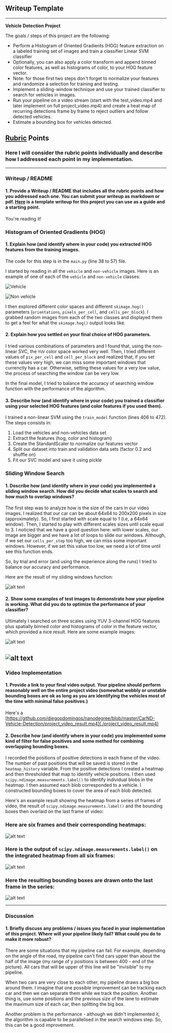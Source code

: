 ## Writeup Template

---

**Vehicle Detection Project**

The goals / steps of this project are the following:

* Perform a Histogram of Oriented Gradients (HOG) feature extraction on a labeled training set of images and train a classifier Linear SVM classifier
* Optionally, you can also apply a color transform and append binned color features, as well as histograms of color, to your HOG feature vector. 
* Note: for those first two steps don't forget to normalize your features and randomize a selection for training and testing.
* Implement a sliding-window technique and use your trained classifier to search for vehicles in images.
* Run your pipeline on a video stream (start with the test_video.mp4 and later implement on full project_video.mp4) and create a heat map of recurring detections frame by frame to reject outliers and follow detected vehicles.
* Estimate a bounding box for vehicles detected.

[//]: # (Image References)
[image1]: ./output_images/vehicle.png
[image2]: ./output_images/non-vehicle.png
[image3]: ./output_images/non-vehicle.png
[image4]: ./output_images/sliding_window.png
[image5]: ./output_images/6-detection.png
[image6]: ./output_images/detection.png
[image7]: ./output_images/6-heatmap.png
[image8]: ./output_images/6-labels.png
[image9]: ./output_images/6-detection.png
[video1]: ./project_video_result.mp4

## [Rubric](https://review.udacity.com/#!/rubrics/513/view) Points
### Here I will consider the rubric points individually and describe how I addressed each point in my implementation.  

---
### Writeup / README

#### 1. Provide a Writeup / README that includes all the rubric points and how you addressed each one.  You can submit your writeup as markdown or pdf.  [Here](https://github.com/udacity/CarND-Vehicle-Detection/blob/master/writeup_template.md) is a template writeup for this project you can use as a guide and a starting point.  

You're reading it!

### Histogram of Oriented Gradients (HOG)

#### 1. Explain how (and identify where in your code) you extracted HOG features from the training images.

The code for this step is in the `main.py` (line 38 to 57) file. 

I started by reading in all the `vehicle` and `non-vehicle` images.  Here is an example of one of each of the `vehicle` and `non-vehicle` classes:

![Vehicle][image1]

![Non vehicle][image2]

I then explored different color spaces and different `skimage.hog()` parameters (`orientations`, `pixels_per_cell`, and `cells_per_block`).  I grabbed random images from each of the two classes and displayed them to get a feel for what the `skimage.hog()` output looks like.

#### 2. Explain how you settled on your final choice of HOG parameters.

I tried various combinations of parameters and I found that, using the non-linear SVC, the `YUV` color space worked very well. Then, I tried different values of `pix_per_cell` and `cell_per_block` and realized that, if you set these values very high, we can miss some important windows that currenctly has a car. Otherwise, setting these
values for a very low value, the process of searching the window can be very low.

In the final model, I tried to balance the accuracy of searching window function with the performance of the algorithm.

#### 3. Describe how (and identify where in your code) you trained a classifier using your selected HOG features (and color features if you used them).

I trained a non-linear SVM using the `train_model` function (lines 406 to 472). The steps consists in:

1. Load the vehicles and non-vehicles data set
2. Extract the features (hog, color and histogram)
3. Create the StandardScaler to normalize our features vector
4. Split our dataset into train and validation data sets (factor 0.2 and shuffle on)
5. Fit our SVC model and save it using pickle

### Sliding Window Search

#### 1. Describe how (and identify where in your code) you implemented a sliding window search.  How did you decide what scales to search and how much to overlap windows?

The first step was to analyze how is the size of the cars in our video images. I realized that our car can be about 64x64 to 200x200 pixels in size (approximately). So, I first started with scale equal to 1 (i.e, a 64x64 window). Then, I started to play with different scales sizes until scale equal to 3. I noticied that we have a good question here: with lower scales, our image are bigger and we have a lot of loops to slide our windows. Although, if we set our `cells_per_step` too high, we can miss some important windows. However, if we set this value too low, we need a lot of time until see this function ends.

So, by trial and error (and using the experience along the runs) I tried to balance our accuracy and performance.

Here are the result of my sliding windows function:

![alt text][image4]

#### 2. Show some examples of test images to demonstrate how your pipeline is working.  What did you do to optimize the performance of your classifier?

Ultimately I searched on three scales using YUV 3-channel HOG features plus spatially binned color and histograms of color in the feature vector, which provided a nice result.  Here are some example images:

![alt text][image5]

![alt text][image6]
---

### Video Implementation

#### 1. Provide a link to your final video output.  Your pipeline should perform reasonably well on the entire project video (somewhat wobbly or unstable bounding boxes are ok as long as you are identifying the vehicles most of the time with minimal false positives.)
Here's a [https://github.com/diegopdomingos/nanodegree/blob/master/CarND-Vehicle-Detection/project_video_result.mp4](./project_video_result.mp4)


#### 2. Describe how (and identify where in your code) you implemented some kind of filter for false positives and some method for combining overlapping bounding boxes.

I recorded the positions of positive detections in each frame of the video. The number of past positions that will be saved is stored in the `heatmap_history` variable.  From the positive detections I created a heatmap and then thresholded that map to identify vehicle positions.  I then used `scipy.ndimage.measurements.label()` to identify individual blobs in the heatmap.  I then assumed each blob corresponded to a vehicle.  I constructed bounding boxes to cover the area of each blob detected. 

Here's an example result showing the heatmap from a series of frames of video, the result of `scipy.ndimage.measurements.label()` and the bounding boxes then overlaid on the last frame of video:

### Here are six frames and their corresponding heatmaps:

![alt text][image7]

### Here is the output of `scipy.ndimage.measurements.label()` on the integrated heatmap from all six frames:
![alt text][image8]

### Here the resulting bounding boxes are drawn onto the last frame in the series:
![alt text][image9]


---

### Discussion

#### 1. Briefly discuss any problems / issues you faced in your implementation of this project.  Where will your pipeline likely fail?  What could you do to make it more robust?

There are some situations that my pipeline can fail. For example, depending on the angle of the road, my pipeline can't find cars upper than about the half of the image (my range of y positions is between 400 - end of the picture). All cars that will be upper of this line will be "invisible" to my pipeline.

When two cars are very close to each other, my pipeline draws a big box around them. I imagine that one possible improvement can be tracking each car and then we can separate them while we track the position. Another thing is, use some positions and the previous size of the lane to estimate the maximum size of each car, then splitting the big box.

Another problem is the performance - although we didn't implemented it, the algorithm is capable to be parallelised in the search windows step. So, this can be a good improvement. 

